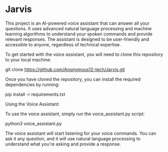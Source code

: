 # Jarvis
This project is an AI-powered voice assistant that can answer all your questions. It uses advanced natural language processing and machine learning algorithms to understand your spoken commands and provide relevant responses. The assistant is designed to be user-friendly and accessible to anyone, regardless of technical expertise.


To get started with the voice assistant, you will need to clone this repository to your local machine:

git clone https://github.com/Anonymous12-tech/Jarvis.git

Once you have cloned the repository, you can install the required dependencies by running:

pip install -r requirements.txt

Using the Voice Assistant:

To use the voice assistant, simply run the voice_assistant.py script:

python3 voice_assistant.py

The voice assistant will start listening for your voice commands. You can ask it any question, and it will use natural language processing to understand what you're asking and provide a response.

